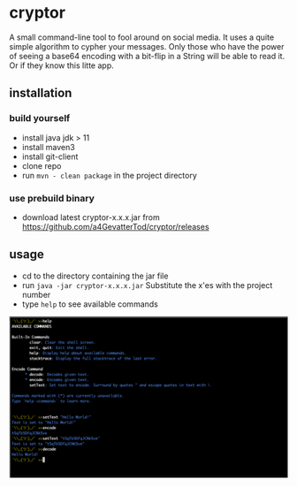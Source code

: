# cryptor
A small command-line tool to fool around on social media.
It uses a quite simple algorithm to cypher your messages. Only those who have the power of 
seeing a base64 encoding with a bit-flip in a String will be able to read it. 
Or if they know this litte app. 

## installation

### build yourself 
- install java jdk > 11
- install maven3
- install git-client
- clone repo 
- run  `mvn - clean package` in the project directory

### use prebuild binary
- download latest cryptor-x.x.x.jar from https://github.com/a4GevatterTod/cryptor/releases

## usage
- cd to the directory containing the jar file
- run `java -jar cryptor-x.x.x.jar` Substitute the x'es with the project number
- type `help` to see available commands

![Alt text](doc/files/cryptor-usage.png?raw=true "Title") 

